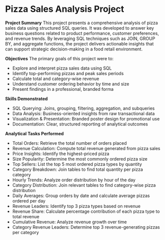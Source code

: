 # Pizza Sales Analysis Project
**Project Summary**
This project presents a comprehensive analysis of pizza sales data using structured SQL queries. It was developed to answer key business questions related to product performance, customer preferences, and revenue trends. By leveraging SQL techniques such as JOIN, GROUP BY, and aggregate functions, the project delivers actionable insights that can support strategic decision-making in a food retail environment.

**Objectives**
The primary goals of this project were to:
- Explore and interpret pizza sales data using SQL
- Identify top-performing pizzas and peak sales periods
- Calculate total and category-wise revenue
- Understand customer ordering behavior by time and size
- Present findings in a professional, branded forma

**Skills Demonstrated**
- SQL Querying: Joins, grouping, filtering, aggregation, and subqueries
- Data Analysis: Business-oriented insights from raw transactional data
- Visualization & Presentation: Branded poster design for promotional use
- Documentation: Clear, structured reporting of analytical outcomes

**Analytical Tasks Performed**
- Total Orders: Retrieve the total number of orders placed
- Revenue Calculation: Compute total revenue generated from pizza sales
- Price Insights: Identify the highest-priced pizza
- Size Popularity: Determine the most commonly ordered pizza size
- Top Sellers: List the top 5 most ordered pizza types by quantity
- Category Breakdown: Join tables to find total quantity per pizza category
- Hourly Trends: Analyze order distribution by hour of the day
- Category Distribution: Join relevant tables to find category-wise pizza distribution
- Daily Averages: Group orders by date and calculate average pizzas ordered per day
- Revenue Leaders: Identify top 3 pizza types based on revenue
- Revenue Share: Calculate percentage contribution of each pizza type to total revenue
- Cumulative Revenue: Analyze revenue growth over time
- Category Revenue Leaders: Determine top 3 revenue-generating pizzas per category




